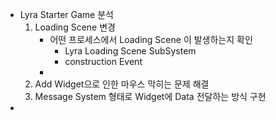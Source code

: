 - Lyra Starter Game 분석
  1. Loading Scene 변경
     - 어떤 프로세스에서 Loading Scene 이 발생하는지 확인 
       - Lyra Loading Scene SubSystem 
       - construction Event 
     - 
  1. Add Widget으로 인한 마우스 막히는 문제 해결 
  2. Message System 형태로 Widget에 Data 전달하는 방식 구현 
- 